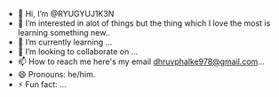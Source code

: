 - 👋 Hi, I’m @RYUGYUJ1K3N
- 👀 I’m interested in alot of things but the thing which I love the most is learning something new..
- 🌱 I’m currently learning ...
- 💞️ I’m looking to collaborate on ...
- 📫 How to reach me here's my email dhruvphalke978@gmail.com...
- 😄 Pronouns: he/him.
- ⚡ Fun fact: ...

<!---
RYUGYUJ1K3N/RYUGYUJ1K3N is a ✨ special ✨ repository because its `README.md` (this file) appears on your GitHub profile.
You can click the Preview link to take a look at your changes.
--->
